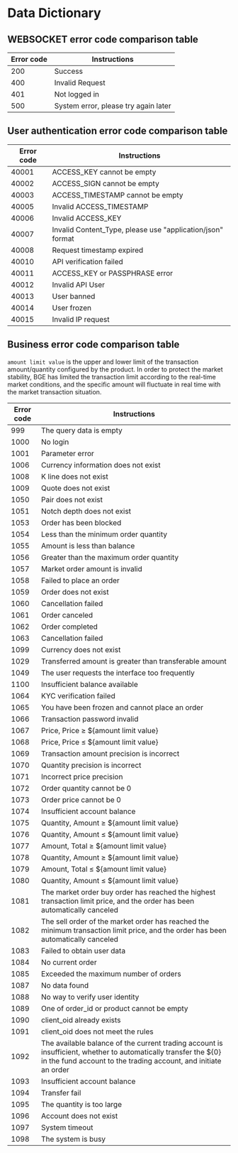 # Data Dictionary


## WEBSOCKET error code comparison table
<a id="WSERR"></a>

| Error code | Instructions |
|-----|------------|
| 200 | Success |
| 400 | Invalid Request |
| 401 | Not logged in |
| 500 | System error, please try again later |


## User authentication error code comparison table

<a id="ERR2"></a>

| Error code | Instructions |
|-------|------------------------------------------- |
| 40001 | ACCESS_KEY cannot be empty |
| 40002 | ACCESS_SIGN cannot be empty |
| 40003 | ACCESS_TIMESTAMP cannot be empty |
| 40005 | Invalid ACCESS_TIMESTAMP |
| 40006 | Invalid ACCESS_KEY |
| 40007 | Invalid Content_Type, please use "application/json" format |
| 40008 | Request timestamp expired |
| 40010 | API verification failed |
| 40011 | ACCESS_KEY or PASSPHRASE error |
| 40012 | Invalid API User |
| 40013 | User banned |
| 40014 | User frozen |
| 40015 | Invalid IP request |

## Business error code comparison table

`amount limit value` is the upper and lower limit of the transaction amount/quantity configured by the product. In order to protect the market stability, BGE has limited the transaction limit according to the real-time market conditions, and the specific amount will fluctuate in real time with the market transaction situation.
<a id="ERR1"></a>

| Error code | Instructions |
|------|------------------------------------|
| 999 | The query data is empty |
| 1000 | No login |
| 1001 | Parameter error |
| 1006 | Currency information does not exist |
| 1008 | K line does not exist |
| 1009 | Quote does not exist |
| 1050 | Pair does not exist |
| 1051 | Notch depth does not exist |
| 1053 | Order has been blocked |
| 1054 | Less than the minimum order quantity |
| 1055 | Amount is less than balance |
| 1056 | Greater than the maximum order quantity |
| 1057 | Market order amount is invalid |
| 1058 | Failed to place an order |
| 1059 | Order does not exist |
| 1060 | Cancellation failed |
| 1061 | Order canceled |
| 1062 | Order completed |
| 1063 | Cancellation failed |
| 1099 | Currency does not exist |
| 1029 | Transferred amount is greater than transferable amount |
| 1049 | The user requests the interface too frequently |
| 1100 | Insufficient balance available |
| 1064 | KYC verification failed |
| 1065 | You have been frozen and cannot place an order |
| 1066 | Transaction password invalid |
| 1067 | Price, Price ≥ ${amount limit value} |
| 1068 | Price, Price ≤ ${amount limit value} |
| 1069 | Transaction amount precision is incorrect |
| 1070 | Quantity precision is incorrect |
| 1071 | Incorrect price precision |
| 1072 | Order quantity cannot be 0 |
| 1073 | Order price cannot be 0 |
| 1074 | Insufficient account balance |
| 1075 | Quantity, Amount ≥ ${amount limit value} |
| 1076 | Quantity, Amount ≤ ${amount limit value} |
| 1077 | Amount, Total ≥ ${amount limit value} |
| 1078 | Quantity, Amount ≥ ${amount limit value} |
| 1079 | Amount, Total ≤ ${amount limit value} |
| 1080 | Quantity, Amount ≤ ${amount limit value} |
| 1081 | The market order buy order has reached the highest transaction limit price, and the order has been automatically canceled |
| 1082 | The sell order of the market order has reached the minimum transaction limit price, and the order has been automatically canceled |
| 1083 | Failed to obtain user data |
| 1084 | No current order |
| 1085 | Exceeded the maximum number of orders |
| 1087 | No data found |
| 1088 | No way to verify user identity |
| 1089 | One of order_id or product cannot be empty |
| 1090 | client_oid already exists |
| 1091 | client_oid does not meet the rules |
| 1092 | The available balance of the current trading account is insufficient, whether to automatically transfer the ${0} in the fund account to the trading account, and initiate an order |
| 1093 | Insufficient account balance |
| 1094 | Transfer fail |
| 1095 | The quantity is too large |
| 1096 | Account does not exist |
| 1097 | System timeout                             |
| 1098 | The system is busy                             |









